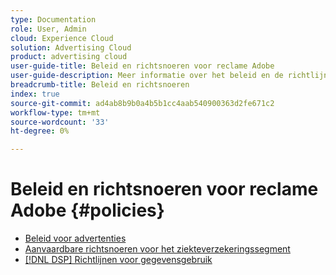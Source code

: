 ```yaml
---
type: Documentation
role: User, Admin
cloud: Experience Cloud
solution: Advertising Cloud
product: advertising cloud
user-guide-title: Beleid en richtsnoeren voor reclame Adobe
user-guide-description: Meer informatie over het beleid en de richtlijnen voor DSP en [!DNL Advertising Search].
breadcrumb-title: Beleid en richtsnoeren
index: true
source-git-commit: ad4ab8b9b0a4b5b1cc4aab540900363d2fe671c2
workflow-type: tm+mt
source-wordcount: '33'
ht-degree: 0%

---
```



# Beleid en richtsnoeren voor reclame Adobe {#policies}

+ [Beleid voor advertenties](/help/policies/ad-requirements-policy.md)
+ [Aanvaardbare richtsnoeren voor het ziekteverzekeringssegment](/help/policies/health-segment-guidelines.md)
+ [[!DNL DSP] Richtlijnen voor gegevensgebruik](/help/policies/data-usage-guidelines.md)
